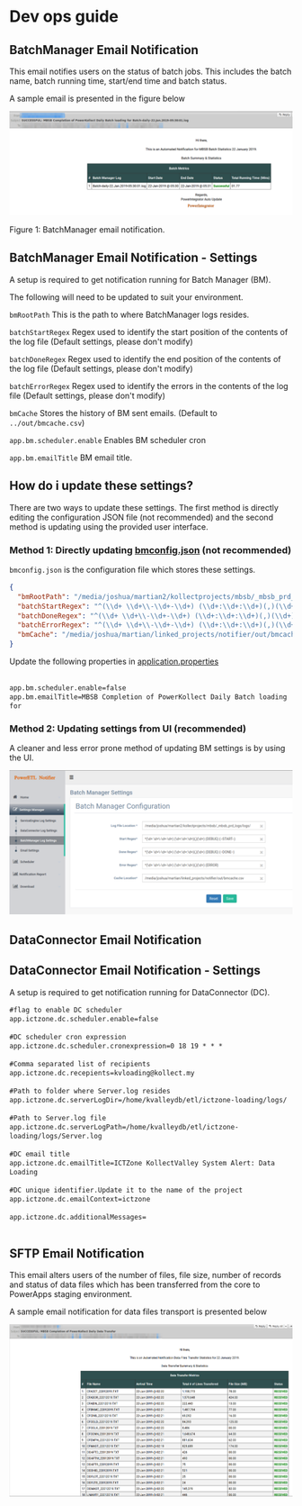 # Dev ops guide


## BatchManager Email Notification 
This email notifies users on the status of batch jobs. 
This includes the batch name, batch running time, start/end time and batch status.

A sample email is presented in the figure below

![Alt text][bmemail]

Figure 1: BatchManager email notification.


## BatchManager Email Notification  -  Settings

A setup is required to get notification running for Batch Manager (BM).

The following will need to be updated to suit your environment.


`bmRootPath` This is the path to where BatchManager logs resides.

`batchStartRegex` Regex used to identify the start position of the contents of the log file (Default settings, please don't modify)

`batchDoneRegex` Regex used to identify the end position of the contents of the log file  (Default settings, please don't modify)

`batchErrorRegex` Regex used to identify the errors in the contents of the log file  (Default settings, please don't modify)

`bmCache` Stores the history of BM sent emails. (Default to `../out/bmcache.csv`)

`app.bm.scheduler.enable` Enables BM scheduler cron

`app.bm.emailTitle` BM email title.


## How do i update these settings?

There are two ways to update these settings. The first method is directly editing the configuration JSON file (not recommended) and the second method is updating using the provided user interface.

### Method 1: Directly updating [bmconfig.json](src/main/resources/config/bmconfig.json) (not recommended)
`bmconfig.json` is the configuration file which stores these settings. 

```json
{
  "bmRootPath": "/media/joshua/martian2/kollectprojects/mbsb/_mbsb_prd_logs/logs/",
  "batchStartRegex": "^(\\d+ \\d+\\-\\d+-\\d+) (\\d+:\\d+:\\d+)(,)(\\d+) (DEBUG) (--START--)",
  "batchDoneRegex": "^(\\d+ \\d+\\-\\d+-\\d+) (\\d+:\\d+:\\d+)(,)(\\d+) (DEBUG) (--DONE--)",
  "batchErrorRegex": "^(\\d+ \\d+\\-\\d+-\\d+) (\\d+:\\d+:\\d+)(,)(\\d+) (ERROR)",
  "bmCache": "/media/joshua/martian/linked_projects/notifier/out/bmcache.csv"
}

```

Update the following properties in [application.properties](src/main/resources/application.properties)

```properties

app.bm.scheduler.enable=false
app.bm.emailTitle=MBSB Completion of PowerKollect Daily Batch loading for 

```

### Method 2: Updating settings from UI (recommended)

A cleaner and less error prone method of updating BM settings is by using the UI. 


![Alt text][bmConfigImage]


## DataConnector Email Notification 


## DataConnector Email Notification  - Settings

A setup is required to get notification running for DataConnector (DC).


```properties
#flag to enable DC scheduler
app.ictzone.dc.scheduler.enable=false

#DC scheduler cron expression
app.ictzone.dc.scheduler.cronexpression=0 18 19 * * *

#Comma separated list of recipients
app.ictzone.dc.recepients=kvloading@kollect.my

#Path to folder where Server.log resides 
app.ictzone.dc.serverLogDir=/home/kvalleydb/etl/ictzone-loading/logs/

#Path to Server.log file
app.ictzone.dc.serverLogPath=/home/kvalleydb/etl/ictzone-loading/logs/Server.log

#DC email title
app.ictzone.dc.emailTitle=ICTZone KollectValley System Alert: Data Loading

#DC unique identifier.Update it to the name of the project
app.ictzone.dc.emailContext=ictzone

app.ictzone.dc.additionalMessages=


```


## SFTP Email Notification 

This email alters users of the number of files, file size, number of records and 
status of data files which has been transferred from the core to PowerApps staging environment.

A sample email notification for data files transport is presented below

![Alt text][transportEmail]










[bmConfigImage]: bm_ui_settings.png "Logo Title Text 2"
[transportEmail]: transport_email.png "Logo Title Text 2"
[bmemail]: bmemail.png "Logo Title Text 2"







